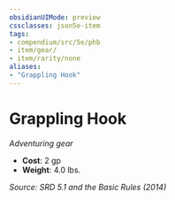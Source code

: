 ```yaml
---
obsidianUIMode: preview
cssclasses: json5e-item
tags:
- compendium/src/5e/phb
- item/gear/
- item/rarity/none
aliases: 
- "Grappling Hook"
---
```

# Grappling Hook
*Adventuring gear*  

- **Cost**: 2 gp
- **Weight**: 4.0 lbs.

*Source: SRD 5.1 and the Basic Rules (2014)*